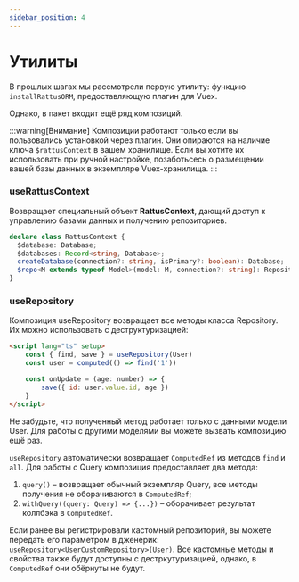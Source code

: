 ```yaml
---
sidebar_position: 4
---
```


# Утилиты

В прошлых шагах мы рассмотрели первую утилиту: функцию `installRattusORM`, 
предоставляющую плагин для Vuex. 

Однако, в пакет входит ещё ряд композиций. 

:::warning[Внимание]
Композиции работают только если вы пользовались установкой через плагин. 
Они опираются на наличие ключа `$rattusContext` в вашем хранилище. Если вы хотите
их использовать при ручной настройке, позаботьсесь о размещении вашей базы 
данных в экземпляре Vuex-хранилища.
:::

### useRattusContext
Возвращает специальный объект **RattusContext**, дающий доступ
к управлению базами данных и получению репозиториев.
```typescript
declare class RattusContext {
  $database: Database;
  $databases: Record<string, Database>;
  createDatabase(connection?: string, isPrimary?: boolean): Database;
  $repo<M extends typeof Model>(model: M, connection?: string): Repository<InstanceType<M>>;
}
```

### useRepository

Композиция useRepository возвращает все методы класса Repository. Их можно использовать
с деструктуризацией:

```html
<script lang="ts" setup>
    const { find, save } = useRepository(User)
    const user = computed(() => find('1'))

    const onUpdate = (age: number) => {
        save({ id: user.value.id, age })
    }
</script>
```

Не забудьте, что полученный метод работает только с данными модели User.
Для работы с другими моделями вы можете вызвать композицию
ещё раз.

`useRepository` автоматически возвращает `ComputedRef` из методов `find`
и `all`. Для работы с Query композиция предоставляет два метода:
1. `query()` – возвращает обычный экземпляр Query, все методы получения не оборачиваются в `ComputedRef`;
2. `withQuery((query: Query) => {...})` – оборачивает результат коллбэка в `ComputedRef`.

Если ранее вы регистрировали кастомный репозиторий, вы можете передать его параметром
в дженерик: `useRepository<UserCustomRepository>(User)`. Все кастомные методы
и свойства также будут доступны с дестркутуризацией, однако, в `ComputedRef` они
обёрнуты не будут.
